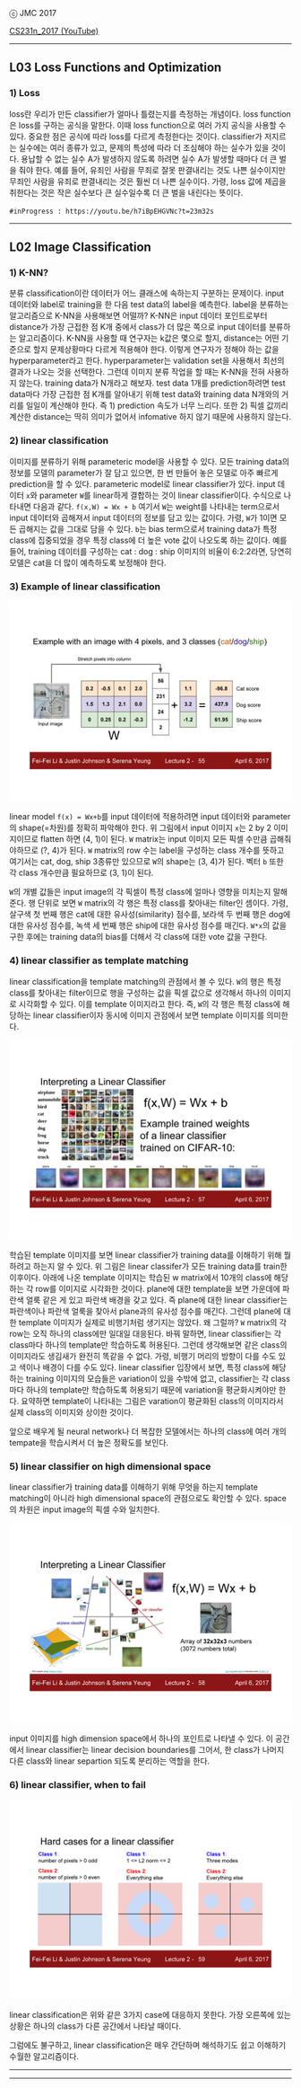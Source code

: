 
ⓒ JMC 2017

[CS231n_2017 (YouTube)](https://www.youtube.com/playlist?list=PL3FW7Lu3i5JvHM8ljYj-zLfQRF3EO8sYv)

---

## L03 Loss Functions and Optimization

### 1) Loss

loss란 우리가 만든 classifier가 얼마나 틀렸는지를 측정하는 개념이다.
loss function은 loss를 구하는 공식을 말한다.
이때 loss function으로 여러 가지 공식을 사용할 수 있다.
중요한 점은 공식에 따라 loss를 다르게 측정한다는 것이다.
classifier가 저지르는 실수에는 여러 종류가 있고, 문제의 특성에 따라 더 조심해야 하는 실수가 있을 것이다.
용납할 수 없는 실수 A가 발생하지 않도록 하려면 실수 A가 발생할 때마다 더 큰 벌을 줘야 한다.
예를 들어, 유죄인 사람을 무죄로 잘못 판결내리는 것도 나쁜 실수이지만 무죄인 사람을 유죄로 판결내리는 것은 훨씬 더 나쁜 실수이다.
가령, loss 값에 제곱을 취한다는 것은 작은 실수보다 큰 실수일수록 더 큰 벌을 내린다는 뜻이다.

`#inProgress : https://youtu.be/h7iBpEHGVNc?t=23m32s`

---

## L02 Image Classification

### 1) K-NN?

분류 classification이란 데이터가 어느 클래스에 속하는지 구분하는 문제이다.
input 데이터와 label로 training을 한 다음 test data의 label을 예측한다.
label을 분류하는 알고리즘으로 K-NN을 사용해보면 어떨까?
K-NN은 input 데이터 포인트로부터 distance가 가장 근접한 점 K개 중에서 class가 더 많은 쪽으로 input 데이터를 분류하는 알고리즘이다.
K-NN을 사용할 때 연구자는 k값은 몇으로 할지, distance는 어떤 기준으로 할지 문제상황마다 다르게 적용해야 한다.
이렇게 연구자가 정해야 하는 값을 hyperparameter라고 한다.
hyperparameter는 validation set을 사용해서 최선의 결과가 나오는 것을 선택한다.
그런데 이미지 분류 작업을 할 때는 K-NN을 전혀 사용하지 않는다.
training data가 N개라고 해보자.
test data 1개를 prediction하려면 test data마다 가장 근접한 점 K개를 알아내기 위해 test data와 training data N개와의 거리를 일일이 계산해야 한다.
즉 1) prediction 속도가 너무 느리다.
또한 2) 픽셀 값끼리 계산한 distance는 딱히 의미가 없어서 infomative 하지 않기 때문에 사용하지 않는다.

### 2) linear classification

이미지를 분류하기 위해 parameteric model을 사용할 수 있다.
모든 training data의 정보를 모델의 parameter가 잘 담고 있으면, 한 번 만들어 놓은 모델로 아주 빠르게 prediction을 할 수 있다.
parameteric model로 linear classifier가 있다.
input 데이터 `x`와 parameter `W`를 linear하게 결합하는 것이 linear classifier이다.
수식으로 나타내면 다음과 같다. `f(x,W) = Wx + b`
여기서 `W`는 weight를 나타내는 term으로서 input 데이터와 곱해져서 input 데이터의 정보를 담고 있는 값이다.
가령, `W`가 1이면 모든 곱해지는 값을 그대로 담을 수 있다.
`b`는 bias term으로서 training data가 특정 class에 집중되었을 경우 특정 class에 더 높은 vote 값이 나오도록 하는 값이다.
예를 들어, training 데이터를 구성하는 cat : dog : ship 이미지의 비율이 6:2:2라면, 당연히 모델은 cat을 더 많이 예측하도록 보정해야 한다.

### 3) Example of linear classification

![ExampleOfLinearClassification](images/L02-example-of-image-classification.png)

linear model `f(x) = Wx+b`를 input 데이터에 적용하려면 input 데이터와 parameter의 shape(=차원)를 정확히 파악해야 한다.
위 그림에서 input 이미지 `x`는 2 by 2 이미지이므로 flatten 하면 (4, 1)이 된다.
`W` matrix는 input 이미지 모든 픽셀 수만큼 곱해줘야하므로 (?, 4)가 된다.
`W` matrix의 row 수는 label을 구성하는 class 개수를 뜻하고 여기서는 cat, dog, ship 3종류만 있으므로 `W`의 shape는 (3, 4)가 된다.
벡터 `b` 또한 각 class 개수만큼 필요하므로 (3, 1)이 된다.

`W`의 개별 값들은 input image의 각 픽셀이 특정 class에 얼마나 영향을 미치는지 말해준다.
행 단위로 보면 `W` matrix의 각 행은 특정 class를 찾아내는 filter인 셈이다.
가령, 살구색 첫 번째 행은 cat에 대한 유사성(similarity) 점수를, 보라색 두 번째 행은 dog에 대한 유사성 점수를, 녹색 세 번째 행은 ship에 대한 유사성 점수를 매긴다.
`W*x`의 값을 구한 후에는 training data의 bias를 더해서 각 class에 대한 vote 값을 구한다.

### 4) linear classifier as template matching

linear classification을 template matching의 관점에서 볼 수 있다.
`W`의 행은 특정 class를 찾아내는 filter이므로 행을 구성하는 값을 픽셀 값으로 생각해서 하나의 이미지로 시각화할 수 있다.
이를 template 이미지라고 한다.
즉, `W`의 각 행은 특정 class에 해당하는 linear classifier이자 동시에 이미지 관점에서 보면 template 이미지를 의미한다.

![ExampleOfLinearClassification-template](images/L02-example-of-image-classification-template.png)

학습된 template 이미지를 보면 linear classifier가 training data를 이해하기 위해 뭘 하려고 하는지 알 수 있다.
위 그림은 linear classifer가 모든 training data를 train한 이후이다.
아래에 나온 template 이미지는 학습된 w matrix에서 10개의 class에 해당하는 각 row를 이미지로 시각화한 것이다.
plane에 대한 template을 보면 가운데에 파란색 얼룩 같은 게 있고 파란색 배경을 갖고 있다.
즉 plane에 대한 linear classifier는 파란색이나 파란색 얼룩을 찾아서 plane과의 유사성 점수를 매긴다.
그런데 plane에 대한 template 이미지가 실제로 비행기처럼 생기지는 않았다.
왜 그럴까?
`W` matrix의 각 row는 오직 하나의 class에만 일대일 대응된다.
바꿔 말하면, linear classifier는 각 class마다 하나의 template만 학습하도록 허용된다.
그런데 생각해보면 같은 class의 이미지라도 생김새가 완전히 똑같을 수 없다.
가령, 비행기 머리의 방향이 다를 수도 있고 색이나 배경이 다를 수도 있다.
linear classifier 입장에서 보면, 특정 class에 해당하는 training 이미지의 모습들은 variation이 있을 수밖에 없고, classifier는 각 class마다 하나의 template만 학습하도록 허용되기 때문에 variation을 평균화시켜야만 한다.
요약하면 template이 나타내는 그림은 varation이 평균화된 class의 이미지라서 실제 class의 이미지와 상이한 것이다.

앞으로 배우게 될 neural network나 더 복잡한 모델에서는 하나의 class에 여러 개의 tempate을 학습시켜서 더 높은 정확도를 보인다.

### 5) linear classifier on high dimensional space

linear classifier가 training data를 이해하기 위해 무엇을 하는지 template matching이 아니라 high dimensional space의 관점으로도 확인할 수 있다. space의 차원은 input image의 픽셀 수와 일치한다.

![ExampleOfLinearClassification-high-dimension](images/L02-example-of-image-classification-high-dimension.png)

input 이미지를 high dimension space에서 하나의 포인트로 나타낼 수 있다.
이 공간에서 linear classifier는 linear decision boundaries를 그어서, 한 class가 나머지 다른 class와 linear separtion 되도록 분리하는 역할을 한다.

### 6) linear classifier, when to fail

![L02-image-classification-fail.png](images/L02-image-classification-fail.png)

linear classification은 위와 같은 3가지 case에 대응하지 못한다.
가장 오른쪽에 있는 상황은 하나의 class가 다른 공간에서 나타날 때이다.

그럼에도 불구하고, linear classification은 매우 간단하며 해석하기도 쉽고 이해하기 수월한 알고리즘이다.


---



---
